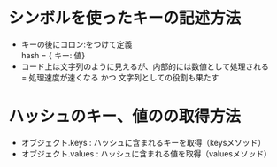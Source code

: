 # シンボルを使ったキーの記述方法
- キーの後にコロン:をつけて定義  
  hash = { キー: 値}
- コード上は文字列のように見えるが、内部的には数値として処理される  
  = 処理速度が速くなる かつ 文字列としての役割も果たす

# ハッシュのキー、値のの取得方法
- オブジェクト.keys : ハッシュに含まれるキーを取得（keysメソッド）
- オブジェクト.values : ハッシュに含まれる値を取得（valuesメソッド）
